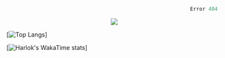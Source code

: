 ```python
                                                            Error 404   :(
```

<p align="center">
  <a href="https://skillicons.dev">
    <img src="https://skillicons.dev/icons?i=py,ts,rust,java" />
  </a>
</p>

[![Top Langs](https://github-readme-stats.vercel.app/api/top-langs/?username=Kernel-rb)]



[![Harlok's WakaTime stats](https://github-readme-stats.vercel.app/api/wakatime?username=Kernel-rb)]
